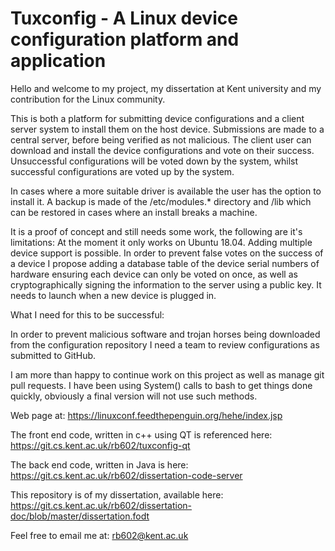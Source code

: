 <h1> Tuxconfig - A Linux device configuration platform and application </h1>

Hello and welcome to my project, my dissertation at Kent university and my contribution for the Linux community.


This is both a platform for submitting device configurations and a client server system to install them on the host device.
Submissions are made to a central server, before being verified as not malicious. The client user can download and install the
device configurations and vote on their success. Unsuccessful configurations will be voted down by the system, whilst successful configurations are voted up by the system.

In cases where a more suitable driver is available the user has the option to install it.
A backup is made of the /etc/modules.* directory and /lib which can be restored in cases where an install breaks a machine.

It is a proof of concept and still needs some work, the following are it's limitations:
At the moment it only works on Ubuntu 18.04. Adding multiple device support is possible.
In order to prevent false votes on the success of a device I propose adding a database table of the device serial numbers of hardware
ensuring each device can only be voted on once, as well as cryptographically signing the information to the server using a public key.
It needs to launch when a new device is plugged in.

What I need for this to be successful:

In order to prevent malicious software and trojan horses being downloaded from the configuration repository I need a team to review
configurations as submitted to GitHub. 

I am more than happy to continue work on this project as well as manage git pull requests.
I have been using System() calls to bash to get things done quickly, obviously a final version will not use such methods.

Web page at:
https://linuxconf.feedthepenguin.org/hehe/index.jsp

The front end code, written in c++ using QT is referenced here:
https://git.cs.kent.ac.uk/rb602/tuxconfig-qt

The back end code, written in Java is here:
https://git.cs.kent.ac.uk/rb602/dissertation-code-server

This repository is of my dissertation, available here:
https://git.cs.kent.ac.uk/rb602/dissertation-doc/blob/master/dissertation.fodt

Feel free to email me at:
rb602@kent.ac.uk